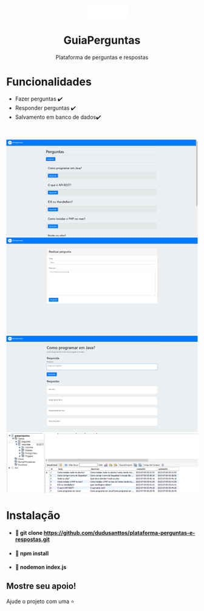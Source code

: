 

<p align="center">
  <img src="./public/img/guia.png" width="140px" />
</p>

<h1 align="center">GuiaPerguntas</h1>
<p align="center">Plataforma de perguntas e respostas </p>



# Funcionalidades
- Fazer perguntas ✔️
- Responder perguntas ✔️
- Salvamento em banco de dados✔️
<br>
<p align="center">
<img src="./screenshots/screenshot1.png" />
<img src="./screenshots/screenshot2.png" />
<img src="./screenshots/screenshot3.png" />
<img src="./screenshots/screenshot4.png" />
</p>


# Instalação 

- #### 🚀 git clone https://github.com/dudusanttos/plataforma-perguntas-e-respostas.git
- #### 🚀 npm install
- #### 🚀 nodemon index.js

## Mostre seu apoio!

Ajude o projeto com uma ⭐️ 

